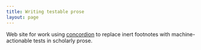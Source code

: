 ```yaml
---
title: Writing testable prose
layout: page
---
```



Web site for work using [concordion](http://concordion.org) to replace inert footnotes with machine-actionable tests in scholarly prose.
